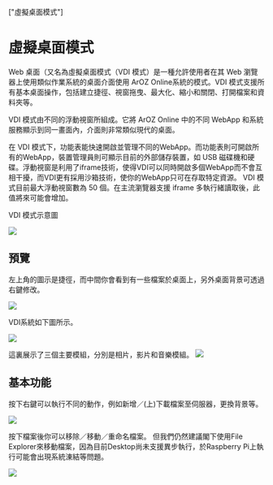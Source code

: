 ["虛擬桌面模式"]
# 虛擬桌面模式
Web 桌面（又名為虛擬桌面模式（VDI 模式）是一種允許使用者在其 Web 瀏覽器上使用類似作業系統的桌面介面使用 ArOZ Online系統的模式。VDI 模式支援所有基本桌面操作，包括建立捷徑、視窗拖曳、最大化、縮小和關閉、打開檔案和資料夾等。

VDI 模式由不同的浮動視窗所組成。它將 ArOZ Online 中的不同 WebApp 和系統服務顯示到同一畫面內，介面則非常類似現代的桌面。

在 VDI 模式下，功能表能快速開啟並管理不同的WebApp。而功能表則可開啟所有的WebApp，裝置管理員則可顯示目前的外部儲存裝置，如 USB 磁碟機和硬碟。浮動視窗是利用了iframe技術，使得VDI可以同時開啟多個WebApp而不會互相干擾，而VDI更有採用沙箱技術，使你的WebApp只可在存取特定資源。 VDI 模式目前最大浮動視窗數為 50 個。在主流瀏覽器支援 iframe 多執行緒讀取後，此值將來可能會增加。


VDI 模式示意圖

![](img/8/0.png)

## 預覽
左上角的圖示是捷徑，而中間你會看到有一些檔案於桌面上，另外桌面背景可透過右鍵修改。

![](img/8/2.png)

VDI系統如下圖所示。

![](img/8/1.png)

這裏展示了三個主要模組，分別是相片，影片和音樂模組。
![](img/8/3.png)

## 基本功能
按下右鍵可以執行不同的動作，例如新增／(上)下載檔案至伺服器，更換背景等。

![](img/8/4.png)

按下檔案後你可以移除／移動／重命名檔案。 但我們仍然建議閣下使用File Explorer來移動檔案，因為目前Desktop尚未支援異步執行，於Raspberry Pi上執行可能會出現系統涷結等問題。

![](img/8/5.png)



